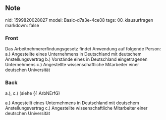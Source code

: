 ## Note
nid: 1599820028027
model: Basic-d7a3e-4ce08
tags: 00_klausurfragen
markdown: false

### Front
Das Arbeitnehmererfindungsgesetz findet Anwendung auf folgende Person:
a.) Angestellte eines Unternehmens in Deutschland mit deutschem Anstellungsvertrag
b.) Vorstände eines in Deutschland eingetragenen Unternehmens
c.) Angestellte wissenschaftliche Mitarbeiter einer deutschen Universität

### Back
a.), c.) (siehe §1 ArbNErfG)
<div>
  a.) Angestellt eines Unternehmens in Deutschland mit deutschem
  Anstellungsvertrag c.) Angestellte wissenschaftliche Mitarbeiter
  einer deutschen Universität
</div>

